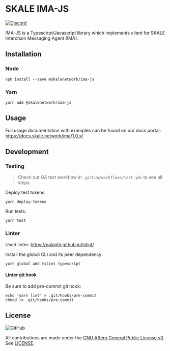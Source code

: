 # SKALE IMA-JS

[![Discord](https://img.shields.io/discord/534485763354787851.svg)](https://discord.gg/vvUtWJB)

IMA-JS is a Typescirpt/Javascript library which implements client for SKALE Interchain Messaging Agent (IMA).

## Installation

### Node

```shell
npm install --save @skalenetwork/ima-js
```

### Yarn

```shell
yarn add @skalenetwork/ima-js
```

## Usage

Full usage documentation with examples can be found on our docs portal: https://docs.skale.network/ima/1.0.x/

## Development

### Testing

> Check out GA test workflow in `.github/workflows/test.yml` to see all steps.

Deploy test tokens:

```shell
yarn deploy-tokens
```

Run tests:

```shell
yarn test
```

### Linter

Used linter: https://palantir.github.io/tslint/  

Install the global CLI and its peer dependency:

```shell
yarn global add tslint typescript
```

#### Linter git hook

Be sure to add pre-commit git hook:

```shell
echo 'yarn lint' > .git/hooks/pre-commit
chmod +x .git/hooks/pre-commit
```

## License

![GitHub](https://img.shields.io/github/license/skalenetwork/skale.py.svg)

All contributions are made under the [GNU Affero General Public License v3](https://www.gnu.org/licenses/agpl-3.0.en.html). See [LICENSE](LICENSE).
